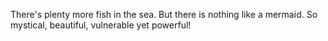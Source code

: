 There's plenty more fish in the sea.
But there is nothing like a mermaid.
So mystical, beautiful, vulnerable yet powerful!